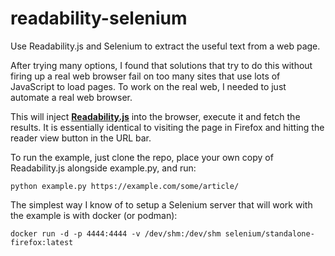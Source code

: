 # readability-selenium
Use Readability.js and Selenium to extract the useful text from a web page.

After trying many options, I found that solutions that try to do this without firing up a real web browser fail on too many sites that use lots of JavaScript to load pages. To work on the real web, I needed to just automate a real web browser.

This will inject **[Readability.js](https://github.com/mozilla/readability)** into the browser, execute it and fetch the results. It is essentially identical to visiting the page in Firefox and hitting the reader view button in the URL bar.

To run the example, just clone the repo, place your own copy of Readability.js alongside example.py, and run:

    python example.py https://example.com/some/article/

The simplest way I know of to setup a Selenium server that will work with the example is with docker (or podman):

    docker run -d -p 4444:4444 -v /dev/shm:/dev/shm selenium/standalone-firefox:latest

